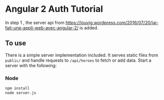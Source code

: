 
# Angular 2 Auth Tutorial

In step 1 , the server api from https://louvig.wordpress.com/2016/07/20/jai-fait-une-appli-web-avec-angular-2/ 
is added.

## To use

There is a simple server implementation included. It serves static files from `public/` and handle requests to `/api/heroes` to fetch or add data. Start a server with the following:

### Node

```sh
npm install
node server.js
```
